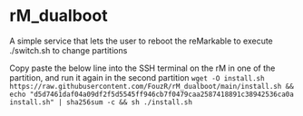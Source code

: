 # rM_dualboot
A simple service that lets the user to reboot the reMarkable to execute ./switch.sh to change partitions

Copy paste the below line into the SSH terminal on the rM in one of the partition, and run it again in the second partition
`wget -O install.sh https://raw.githubusercontent.com/FouzR/rM_dualboot/main/install.sh && echo "d5d7461daf04a09df2f5d5545ff946cb7f0479caa2587418891c38942536ca0a  install.sh" | sha256sum -c && sh ./install.sh`
